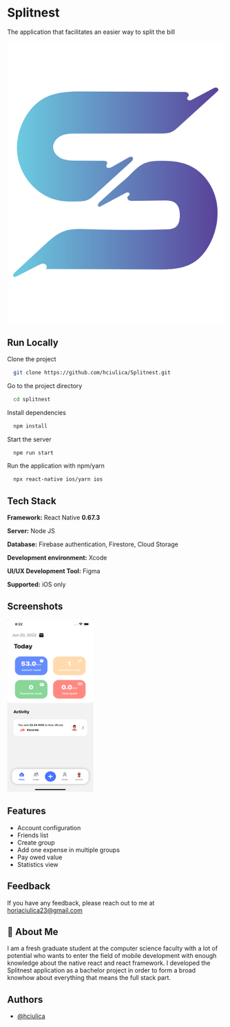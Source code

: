 
# Splitnest

The application that facilitates an easier way to split the bill



![Logo](https://github.com/hciulica/Splitnest/blob/main/assets/images/SplitLogo.png?raw=true)

## Run Locally

Clone the project

```bash
  git clone https://github.com/hciulica/Splitnest.git
```

Go to the project directory

```bash
  cd splitnest
```

Install dependencies

```bash
  npm install
```

Start the server

```bash
  npm run start
```

Run the application with npm/yarn

```bash
  npx react-native ios/yarn ios
```





## Tech Stack

**Framework:** React Native **0.67.3**

**Server:** Node JS

**Database:** Firebase authentication, Firestore, Cloud Storage

**Development environment:** Xcode

**UI/UX Development Tool:** Figma

**Supported:** iOS only



## Screenshots

<img src="https://github.com/hciulica/Splitnest/blob/main/assets/screenshots/HomeScreen.png?raw=true" width="200" height="400" />

## Features

- Account configuration
- Friends list
- Create group
- Add one expense in multiple groups
- Pay owed value
- Statistics view


## Feedback

If you have any feedback, please reach out to me at horiaciulica23@gmail.com


## 🚀 About Me
I am a fresh graduate student at the computer science faculty with a lot of potential who wants to enter the field of mobile development with enough knowledge about the native react and react framework. I developed the Splitnest application as a bachelor project in order to form a broad knowhow about everything that means the full stack part.
## Authors

- [@hciulica](https://www.github.com/hciulica)

